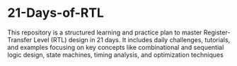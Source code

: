 # 21-Days-of-RTL
This repository is a structured learning and practice plan to master Register-Transfer Level (RTL) design in 21 days. It includes daily challenges, tutorials, and examples focusing on key concepts like combinational and sequential logic design, state machines, timing analysis, and optimization techniques
